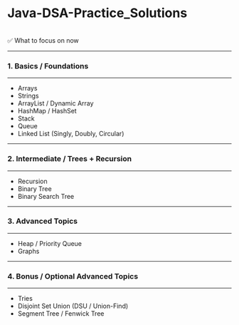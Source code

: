 # Java-DSA-Practice_Solutions
<br>
✅ What to focus on now
<hr>
<h3>1. Basics / Foundations</h3>
<hr>
<ul>
<li>Arrays</li>
<li>Strings</li>
<li>ArrayList / Dynamic Array</li>
<li>HashMap / HashSet</li>
<li>Stack</li>
<li>Queue</li>
<li>Linked List (Singly, Doubly, Circular)</li>
</ul>
<hr>
<h3>2. Intermediate / Trees + Recursion</h3>
<hr>
<ul>
<li>Recursion </li>
<li>Binary Tree</li>
<li>Binary Search Tree</li>
</ul>
<hr>
<h3>3. Advanced Topics</h3>
<hr>
<ul>
<li>Heap / Priority Queue</li>
<li>Graphs</li>
  </ul>
<hr>
<h3>4. Bonus / Optional Advanced Topics</h3>
<hr>
<ul>
<li>Tries</li>
<li>Disjoint Set Union (DSU / Union-Find)</li>
<li>Segment Tree / Fenwick Tree</li>
</ul>
